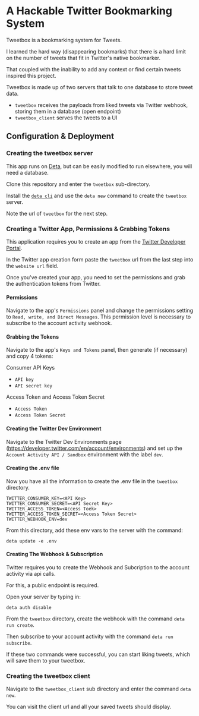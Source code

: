 # A Hackable Twitter Bookmarking System

Tweetbox is a bookmarking system for Tweets. 

I learned the hard way (disappearing bookmarks) that there is a hard limit on the number of tweets that fit in Twitter's native bookmarker.

That coupled with the inability to add any context or find certain tweets inspired this project.

Tweetbox is made up of two servers that talk to one database to store tweet data.

- `tweetbox` receives the payloads from liked tweets via Twitter webhook, storing them in a database (open endpoint)
- `tweetbox_client` serves the tweets to a UI


## Configuration & Deployment

### Creating the tweetbox server
This app runs on [Deta](https://www.deta.sh/), but can be easily modified to run elsewhere, you will need a database.

Clone this repository and enter the `tweetbox` sub-directory.

Install the [`deta cli`](https://docs.deta.sh/docs/cli/install) and use the `deta new` command to create the `tweetbox` server.

Note the url of `tweetbox` for the next step.

### Creating a Twitter App, Permissions & Grabbing Tokens

This application requires you to create an app from the [Twitter Developer Portal](https://developer.twitter.com/).

In the Twitter app creation form paste the `tweetbox` url from the last step into the `website url` field.

Once you've created your app, you need to set the permissions and grab the authentication tokens from Twitter. 

#### Permissions

Navigate to the app's `Permissions` panel and change the permissions setting to `Read, write, and Direct Messages`. This permission level is necessary to subscribe to the account activity webhook.

#### Grabbing the Tokens

Navigate to the app's `Keys and Tokens` panel, then generate (if necessary) and copy 4 tokens:

Consumer API Keys
- `API key`
- `API secret key`

Access Token and Access Token Secret
- `Access Token`
- `Access Token Secret`

#### Creating the Twitter Dev Environment

Navigate to the Twitter Dev Environments page (https://developer.twitter.com/en/account/environments) and set up the `Account Activity API / Sandbox` environment with the label `dev`.

#### Creating the .env file

Now you have all the information to create the .env file in the `tweetbox` directory.

```
TWITTER_CONSUMER_KEY=<API Key>
TWITTER_CONSUMER_SECRET=<API Secret Key>
TWITTER_ACCESS_TOKEN=<Access Toek>
TWITTER_ACCESS_TOKEN_SECRET=<Access Token Secret>
TWITTER_WEBHOOK_ENV=dev
```

From this directory, add these env vars to the server with the command:

```
deta update -e .env
```

#### Creating The Webhook & Subscription

Twitter requires you to create the Webhook and Subcription to the account activity via api calls.

For this, a public endpoint is required.

Open your server by typing in:

```
deta auth disable
```

From the `tweetbox` directory, create the webhook with the command `deta run create`. 

Then subscribe to your account activity with the command `deta run subscribe`.

If these two commands were successful, you can start liking tweets, which will save them to your tweetbox.


### Creating the tweetbox client

Navigate to the `tweetbox_client` sub directory and enter the command `deta new`.

You can visit the client url and all your saved tweets should display.